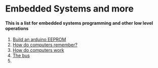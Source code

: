 # Embedded Systems and more

#### This is a list for embedded systems programming and other low level operations

1. [Build an arduino EEPROM](https://youtu.be/K88pgWhEb1M)
2. [How do computers remember?](https://www.youtube.com/watch?v=I0-izyq6q5s)
3. [How do computers work](https://www.youtube.com/watch?v=QZwneRb-zqA&list=PLAu8xOFPoS_YH6h_45YLopRd5ngjkULuL&index=3&t=185s)
4. [The bus](https://www.youtube.com/watch?v=VvEikwvyN8k)
5. 